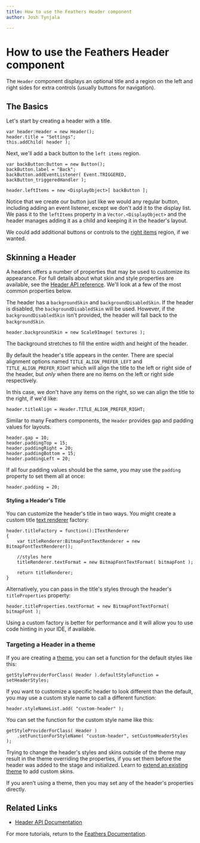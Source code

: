 ```yaml
---
title: How to use the Feathers Header component  
author: Josh Tynjala

---
```

# How to use the Feathers Header component

The `Header` component displays an optional title and a region on the left and right sides for extra controls (usually buttons for navigation).

## The Basics

Let's start by creating a header with a title.

``` code
var header:Header = new Header();
header.title = "Settings";
this.addChild( header );
```

Next, we'll add a back button to the `left items` region.

``` code
var backButton:Button = new Button();
backButton.label = "Back";
backButton.addEventListener( Event.TRIGGERED, backButton_triggeredHandler );
 
header.leftItems = new <DisplayObject>[ backButton ];
```

Notice that we create our button just like we would any regular button, including adding an event listener, except we don't add it to the display list. We pass it to the `leftItems` property in a `Vector.<DisplayObject>` and the header manages adding it as a child and keeping it in the header's layout.

We could add additional buttons or controls to the [right items](http://feathersui.com/documentation/feathers/controls/Header.html#rightItems) region, if we wanted.

## Skinning a Header

A headers offers a number of properties that may be used to customize its appearance. For full details about what skin and style properties are available, see the [Header API reference](http://feathersui.com/documentation/feathers/controls/Header.html). We'll look at a few of the most common properties below.

The header has a `backgroundSkin` and `backgroundDisabledSkin`. If the header is disabled, the `backgroundDisabledSkin` will be used. However, if the `backgroundDisabledSkin` isn't provided, the header will fall back to the `backgroundSkin`.

``` code
header.backgroundSkin = new Scale9Image( textures );
```

The background stretches to fill the entire width and height of the header.

By default the header's title appears in the center. There are special alignment options named `TITLE_ALIGN_PREFER_LEFT` and `TITLE_ALIGN_PREFER_RIGHT` which will align the title to the left or right side of the header, but *only* when there are no items on the left or right side respectively.

In this case, we don't have any items on the right, so we can align the title to the right, if we'd like:

``` code
header.titleAlign = Header.TITLE_ALIGN_PREFER_RIGHT;
```

Similar to many Feathers components, the `Header` provides gap and padding values for layouts.

``` code
header.gap = 10;
header.paddingTop = 15;
header.paddingRight = 20;
header.paddingBottom = 15;
header.paddingLeft = 20;
```

If all four padding values should be the same, you may use the `padding` property to set them all at once:

``` code
header.padding = 20;
```

#### Styling a Header's Title

You can customize the header's title in two ways. You might create a custom title [text renderer](text-renderers.html) factory:

``` code
header.titleFactory = function():ITextRenderer
{
    var titleRenderer:BitmapFontTextRenderer = new BitmapFontTextRenderer();
 
    //styles here
    titleRenderer.textFormat = new BitmapFontTextFormat( bitmapFont );
 
    return titleRenderer;
}
```

Alternatively, you can pass in the title's styles through the header's `titleProperties` property:

``` code
header.titleProperties.textFormat = new BitmapFontTextFormat( bitmapFont );
```

Using a custom factory is better for performance and it will allow you to use code hinting in your IDE, if available.

### Targeting a Header in a theme

If you are creating a [theme](themes.html), you can set a function for the default styles like this:

``` code
getStyleProviderForClass( Header ).defaultStyleFunction = setHeaderStyles;
```

If you want to customize a specific header to look different than the default, you may use a custom style name to call a different function:

``` code
header.styleNameList.add( "custom-header" );
```

You can set the function for the custom style name like this:

``` code
getStyleProviderForClass( Header )
    .setFunctionForStyleName( "custom-header", setCustomHeaderStyles );
```

Trying to change the header's styles and skins outside of the theme may result in the theme overriding the properties, if you set them before the header was added to the stage and initialized. Learn to [extend an existing theme](extending-themes.html) to add custom skins.

If you aren't using a theme, then you may set any of the header's properties directly.

## Related Links

-   [Header API Documentation](http://feathersui.com/documentation/feathers/controls/Header.html)

For more tutorials, return to the [Feathers Documentation](index.html).


